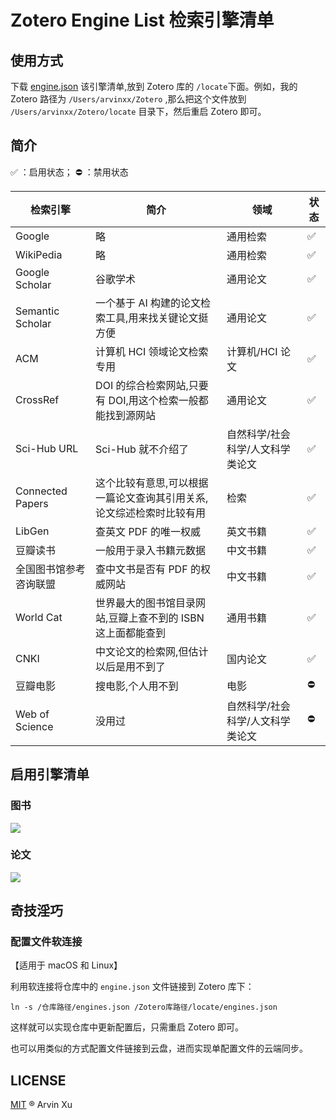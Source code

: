 # Zotero Engine List 检索引擎清单

## 使用方式

下载 [engine.json](https://raw.githubusercontent.com/arvinxx/zotero-enginelist/master/engines.json) 该引擎清单,放到 Zotero 库的 `/locate`下面。例如，我的 Zotero 路径为 `/Users/arvinxx/Zotero` ,那么把这个文件放到 `/Users/arvinxx/Zotero/locate` 目录下，然后重启 Zotero 即可。

## 简介

✅ ：启用状态； ⛔️ ：禁用状态

| 检索引擎               | 简介                                                                 | 领域                             | 状态 |
| ---------------------- | -------------------------------------------------------------------- | -------------------------------- | ---- |
| Google                 | 略                                                                   | 通用检索                         | ✅   |
| WikiPedia              | 略                                                                   | 通用检索                         | ✅   |
| Google Scholar         | 谷歌学术                                                             | 通用论文                         | ✅   |
| Semantic Scholar       | 一个基于 AI 构建的论文检索工具,用来找关键论文挺方便                  | 通用论文                         | ✅   |
| ACM                    | 计算机 HCI 领域论文检索专用                                          | 计算机/HCI 论文                  | ✅   |
| CrossRef               | DOI 的综合检索网站,只要有 DOI,用这个检索一般都能找到源网站           | 通用论文                         | ✅   |
| Sci-Hub URL            | Sci-Hub 就不介绍了                                                   | 自然科学/社会科学/人文科学类论文 | ✅   |
| Connected Papers       | 这个比较有意思,可以根据一篇论文查询其引用关系,论文综述检索时比较有用 | 检索                             | ✅   |
| LibGen                 | 查英文 PDF 的唯一权威                                                | 英文书籍                         | ✅   |
| 豆瓣读书               | 一般用于录入书籍元数据                                               | 中文书籍                         | ✅   |
| 全国图书馆参考咨询联盟 | 查中文书是否有 PDF 的权威网站                                        | 中文书籍                         | ✅   |
| World Cat              | 世界最大的图书馆目录网站,豆瓣上查不到的 ISBN 这上面都能查到          | 通用书籍                         | ✅   |
| CNKI                   | 中文论文的检索网,但估计以后是用不到了                                | 国内论文                         | ✅   |
| 豆瓣电影               | 搜电影,个人用不到                                                    | 电影                             | ⛔️  |
| Web of Science         | 没用过                                                               | 自然科学/社会科学/人文科学类论文 | ⛔️  |

## 启用引擎清单

### 图书

![](https://gw.alipayobjects.com/zos/antfincdn/1RZF5Wkvjm/4fd6a5bc-9392-48cb-891f-206d308dee43.png)

### 论文

![](https://gw.alipayobjects.com/zos/antfincdn/8mopbkZqpN/62ebb9ac-266b-4571-8265-8ef3562f7d96.png)

## 奇技淫巧

### 配置文件软连接

【适用于 macOS 和 Linux】

利用软连接将仓库中的 `engine.json` 文件链接到 Zotero 库下：

```
ln -s /仓库路径/engines.json /Zotero库路径/locate/engines.json
```

这样就可以实现仓库中更新配置后，只需重启 Zotero 即可。

也可以用类似的方式配置文件链接到云盘，进而实现单配置文件的云端同步。

## LICENSE

[MIT](./LICENSE) ® Arvin Xu
